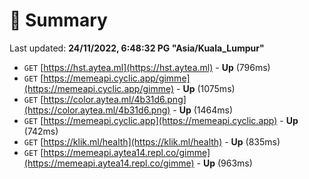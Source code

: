 # 📖 Summary
Last updated: **24/11/2022, 6:48:32 PG "Asia/Kuala_Lumpur"**

- `GET` [https://hst.aytea.ml](https://hst.aytea.ml) - **Up** (796ms)
- `GET` [https://memeapi.cyclic.app/gimme](https://memeapi.cyclic.app/gimme) - **Up** (1075ms)
- `GET` [https://color.aytea.ml/4b31d6.png](https://color.aytea.ml/4b31d6.png) - **Up** (1464ms)
- `GET` [https://memeapi.cyclic.app](https://memeapi.cyclic.app) - **Up** (742ms)
- `GET` [https://klik.ml/health](https://klik.ml/health) - **Up** (835ms)
- `GET` [https://memeapi.aytea14.repl.co/gimme](https://memeapi.aytea14.repl.co/gimme) - **Up** (963ms)
